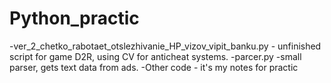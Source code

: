 # Python_practic

-ver_2_chetko_rabotaet_otslezhivanie_HP_vizov_vipit_banku.py - unfinished script for game D2R, using CV for anticheat systems.
-parcer.py -small parser, gets text data from ads.
-Other code - it's my notes for practic 
